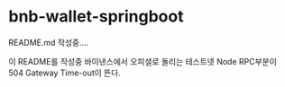 # bnb-wallet-springboot

README.md 작성중....

이 README를 작성중 바이낸스에서 오피셜로 돌리는 테스트넷 Node RPC부분이 504 Gateway Time-out이 뜬다.    